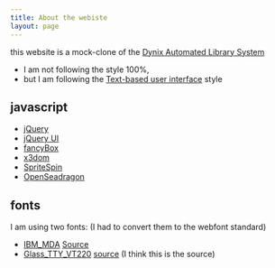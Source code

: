 ```yaml
---
title: About the webiste
layout: page
---
```

this website is a mock-clone of the [Dynix Automated Library System](https://en.wikipedia.org/wiki/Dynix_(software))

 * I am not following the style 100%,
 * but I am following the [Text-based user interface](https://en.wikipedia.org/wiki/Text-based_user_interface) style


## javascript ##

 * [jQuery](https://jquery.com/)
 * [jQuery UI](https://jqueryui.com/)
 * [fancyBox](http://fancybox.net/)
 * [x3dom](http://www.x3dom.org/)
 * [SpriteSpin](http://spritespin.ginie.eu/)
 * [OpenSeadragon](https://openseadragon.github.io/)

## fonts ##

I am using two fonts:
(I had to convert them to the webfont standard)

 * [IBM_MDA](https://en.wikipedia.org/wiki/IBM_Monochrome_Display_Adapter) [Source](http://int10h.org/oldschool-pc-fonts/fontlist/)
 * [Glass_TTY_VT220](https://en.wikipedia.org/wiki/VT220) [source](http://svo.2.staticpublic.s3-website-us-east-1.amazonaws.com/glasstty/) (I think this is the source)
